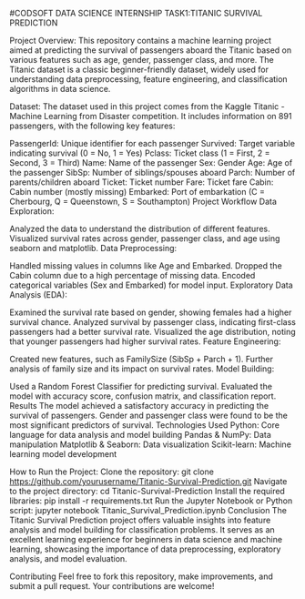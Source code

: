 #CODSOFT DATA SCIENCE INTERNSHIP
TASK1:TITANIC SURVIVAL PREDICTION

Project Overview:
This repository contains a machine learning project aimed at predicting the survival of passengers aboard the Titanic based on various features such as age, gender, passenger class, and more. The Titanic dataset is a classic beginner-friendly dataset, widely used for understanding data preprocessing, feature engineering, and classification algorithms in data science.

Dataset:
The dataset used in this project comes from the Kaggle Titanic - Machine Learning from Disaster competition. It includes information on 891 passengers, with the following key features:

PassengerId: Unique identifier for each passenger
Survived: Target variable indicating survival (0 = No, 1 = Yes)
Pclass: Ticket class (1 = First, 2 = Second, 3 = Third)
Name: Name of the passenger
Sex: Gender
Age: Age of the passenger
SibSp: Number of siblings/spouses aboard
Parch: Number of parents/children aboard
Ticket: Ticket number
Fare: Ticket fare
Cabin: Cabin number (mostly missing)
Embarked: Port of embarkation (C = Cherbourg, Q = Queenstown, S = Southampton)
Project Workflow
Data Exploration:

Analyzed the data to understand the distribution of different features.
Visualized survival rates across gender, passenger class, and age using seaborn and matplotlib.
Data Preprocessing:

Handled missing values in columns like Age and Embarked.
Dropped the Cabin column due to a high percentage of missing data.
Encoded categorical variables (Sex and Embarked) for model input.
Exploratory Data Analysis (EDA):

Examined the survival rate based on gender, showing females had a higher survival chance.
Analyzed survival by passenger class, indicating first-class passengers had a better survival rate.
Visualized the age distribution, noting that younger passengers had higher survival rates.
Feature Engineering:

Created new features, such as FamilySize (SibSp + Parch + 1).
Further analysis of family size and its impact on survival rates.
Model Building:

Used a Random Forest Classifier for predicting survival.
Evaluated the model with accuracy score, confusion matrix, and classification report.
Results
The model achieved a satisfactory accuracy in predicting the survival of passengers.
Gender and passenger class were found to be the most significant predictors of survival.
Technologies Used
Python: Core language for data analysis and model building
Pandas & NumPy: Data manipulation
Matplotlib & Seaborn: Data visualization
Scikit-learn: Machine learning model development

How to Run the Project:
Clone the repository:
git clone https://github.com/yourusername/Titanic-Survival-Prediction.git
Navigate to the project directory:
cd Titanic-Survival-Prediction
Install the required libraries:
pip install -r requirements.txt
Run the Jupyter Notebook or Python script:
jupyter notebook Titanic_Survival_Prediction.ipynb
Conclusion
The Titanic Survival Prediction project offers valuable insights into feature analysis and model building for classification problems. It serves as an excellent learning experience for beginners in data science and machine learning, showcasing the importance of data preprocessing, exploratory analysis, and model evaluation.

Contributing
Feel free to fork this repository, make improvements, and submit a pull request. Your contributions are welcome!


